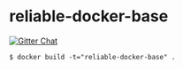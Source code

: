 # reliable-docker-base

[![Gitter Chat][gitter-image]][gitter-url]

[gitter-image]: https://img.shields.io/badge/GITTER-join%20chat-green.svg?style=flat-square
[gitter-url]: https://gitter.im/alibaba/macaca

```shell
$ docker build -t="reliable-docker-base" .
```
